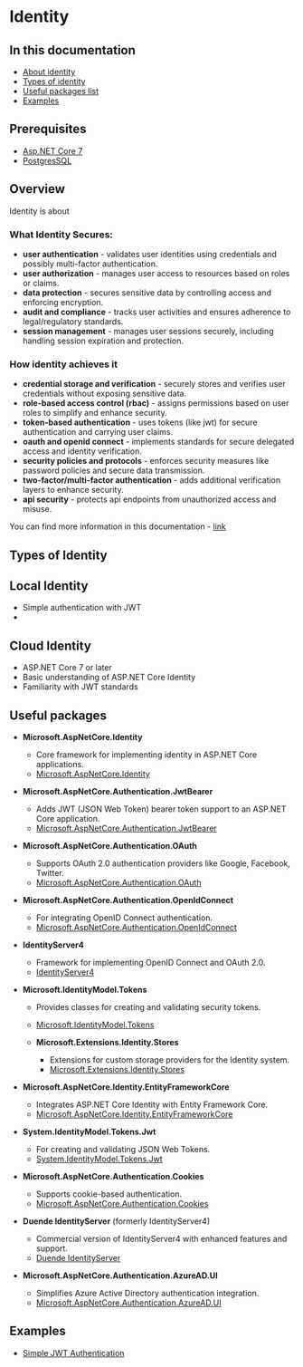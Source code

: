 # Identity

## In this documentation

- [About identity](#overview)
- [Types of identity](#types-of-identity)
- [Useful packages list](#useful-packages)
- [Examples](#examples)

## Prerequisites

- [Asp.NET Core 7](https://dotnet.microsoft.com/en-us/download/dotnet/7.0)
- [PostgresSQL](https://www.postgresql.org/download/)

## Overview

Identity is about

### What Identity Secures:

- **user authentication** - validates user identities using credentials and possibly multi-factor authentication.
- **user authorization** - manages user access to resources based on roles or claims.
- **data protection** -  secures sensitive data by controlling access and enforcing encryption.
- **audit and compliance** - tracks user activities and ensures adherence to legal/regulatory standards.
- **session management** - manages user sessions securely, including handling session expiration and protection.

### How identity achieves it

- **credential storage and verification** - securely stores and verifies user credentials without exposing sensitive data.
- **role-based access control (rbac)** - assigns permissions based on user roles to simplify and enhance security.
- **token-based authentication** - uses tokens (like jwt) for secure authentication and carrying user claims.
- **oauth and openid connect** - implements standards for secure delegated access and identity verification.
- **security policies and protocols** - enforces security measures like password policies and secure data transmission.
- **two-factor/multi-factor authentication** - adds additional verification layers to enhance security.
- **api security** - protects api endpoints from unauthorized access and misuse.

You can find more information in this documentation - [link](https://sultonbek-rakhimov.notion.site/Identity-4aac78d00c0c475ba0dde8f3d94f0ded?pvs=4)

## Types of Identity



## Local Identity

- Simple authentication with JWT
-


## Cloud Identity


- ASP.NET Core 7 or later
- Basic understanding of ASP.NET Core Identity
- Familiarity with JWT standards

## Useful packages

- **Microsoft.AspNetCore.Identity**
    - Core framework for implementing identity in ASP.NET Core applications.
    - [Microsoft.AspNetCore.Identity](https://www.nuget.org/packages/Microsoft.AspNetCore.Identity)

- **Microsoft.AspNetCore.Authentication.JwtBearer**
    - Adds JWT (JSON Web Token) bearer token support to an ASP.NET Core application.
    - [Microsoft.AspNetCore.Authentication.JwtBearer](https://www.nuget.org/packages/Microsoft.AspNetCore.Authentication.JwtBearer)

- **Microsoft.AspNetCore.Authentication.OAuth**
    - Supports OAuth 2.0 authentication providers like Google, Facebook, Twitter.
    - [Microsoft.AspNetCore.Authentication.OAuth](https://www.nuget.org/packages/Microsoft.AspNetCore.Authentication.OAuth)

- **Microsoft.AspNetCore.Authentication.OpenIdConnect**
    - For integrating OpenID Connect authentication.
    - [Microsoft.AspNetCore.Authentication.OpenIdConnect](https://www.nuget.org/packages/Microsoft.AspNetCore.Authentication.OpenIdConnect)

- **IdentityServer4**
    - Framework for implementing OpenID Connect and OAuth 2.0.
    - [IdentityServer4](https://www.nuget.org/packages/IdentityServer4)

- **Microsoft.IdentityModel.Tokens**
    - Provides classes for creating and validating security tokens.
    - [Microsoft.IdentityModel.Tokens](https://www.nuget.org/packages/Microsoft.IdentityModel.Tokens)

  - **Microsoft.Extensions.Identity.Stores**
      - Extensions for custom storage providers for the Identity system.
      - [Microsoft.Extensions.Identity.Stores](https://www.nuget.org/packages/Microsoft.Extensions.Identity.Stores)

- **Microsoft.AspNetCore.Identity.EntityFrameworkCore**
    - Integrates ASP.NET Core Identity with Entity Framework Core.
    - [Microsoft.AspNetCore.Identity.EntityFrameworkCore](https://www.nuget.org/packages/Microsoft.AspNetCore.Identity.EntityFrameworkCore)

- **System.IdentityModel.Tokens.Jwt**
    - For creating and validating JSON Web Tokens.
    - [System.IdentityModel.Tokens.Jwt](https://www.nuget.org/packages/System.IdentityModel.Tokens.Jwt)

- **Microsoft.AspNetCore.Authentication.Cookies**
    - Supports cookie-based authentication.
    - [Microsoft.AspNetCore.Authentication.Cookies](https://www.nuget.org/packages/Microsoft.AspNetCore.Authentication.Cookies)

- **Duende IdentityServer** (formerly IdentityServer4)
    - Commercial version of IdentityServer4 with enhanced features and support.
    - [Duende IdentityServer](https://www.duendesoftware.com/products/identityserver)

- **Microsoft.AspNetCore.Authentication.AzureAD.UI**
    - Simplifies Azure Active Directory authentication integration.
    - [Microsoft.AspNetCore.Authentication.AzureAD.UI](https://www.nuget.org/packages/Microsoft.AspNetCore.Authentication.AzureAD.UI)

## Examples



- [Simple JWT Authentication](../src/Identity.Local.Jwt/README.md)




